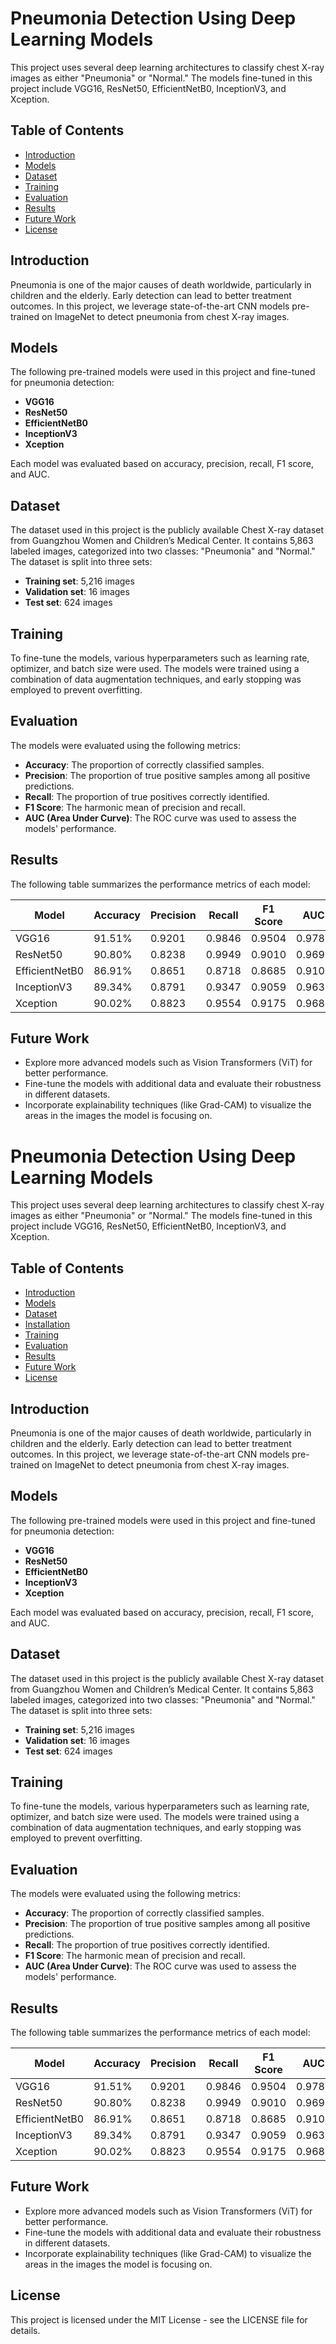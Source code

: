 # Pneumonia Detection Using Deep Learning Models

This project uses several deep learning architectures to classify chest X-ray images as either "Pneumonia" or "Normal." The models fine-tuned in this project include VGG16, ResNet50, EfficientNetB0, InceptionV3, and Xception.

## Table of Contents
- [Introduction](#introduction)
- [Models](#models)
- [Dataset](#dataset)
- [Training](#training)
- [Evaluation](#evaluation)
- [Results](#results)
- [Future Work](#future-work)
- [License](#license)

## Introduction
Pneumonia is one of the major causes of death worldwide, particularly in children and the elderly. Early detection can lead to better treatment outcomes. In this project, we leverage state-of-the-art CNN models pre-trained on ImageNet to detect pneumonia from chest X-ray images.

## Models
The following pre-trained models were used in this project and fine-tuned for pneumonia detection:
- **VGG16**
- **ResNet50**
- **EfficientNetB0**
- **InceptionV3**
- **Xception**

Each model was evaluated based on accuracy, precision, recall, F1 score, and AUC.

## Dataset
The dataset used in this project is the publicly available Chest X-ray dataset from Guangzhou Women and Children’s Medical Center. It contains 5,863 labeled images, categorized into two classes: "Pneumonia" and "Normal." The dataset is split into three sets:
- **Training set**: 5,216 images
- **Validation set**: 16 images
- **Test set**: 624 images

## Training
To fine-tune the models, various hyperparameters such as learning rate, optimizer, and batch size were used. The models were trained using a combination of data augmentation techniques, and early stopping was employed to prevent overfitting.

## Evaluation
The models were evaluated using the following metrics:
- **Accuracy**: The proportion of correctly classified samples.
- **Precision**: The proportion of true positive samples among all positive predictions.
- **Recall**: The proportion of true positives correctly identified.
- **F1 Score**: The harmonic mean of precision and recall.
- **AUC (Area Under Curve)**: The ROC curve was used to assess the models' performance.

## Results
The following table summarizes the performance metrics of each model:

| Model           | Accuracy | Precision | Recall  | F1 Score | AUC    |
|-----------------|----------|-----------|---------|----------|--------|
| VGG16           | 91.51%   | 0.9201    | 0.9846  | 0.9504   | 0.9788 |
| ResNet50        | 90.80%   | 0.8238    | 0.9949  | 0.9010   | 0.9697 |
| EfficientNetB0  | 86.91%   | 0.8651    | 0.8718  | 0.8685   | 0.9102 |
| InceptionV3     | 89.34%   | 0.8791    | 0.9347  | 0.9059   | 0.9635 |
| Xception        | 90.02%   | 0.8823    | 0.9554  | 0.9175   | 0.9685 |

## Future Work
- Explore more advanced models such as Vision Transformers (ViT) for better performance.
- Fine-tune the models with additional data and evaluate their robustness in different datasets.
- Incorporate explainability techniques (like Grad-CAM) to visualize the areas in the images the model is focusing on.

# Pneumonia Detection Using Deep Learning Models

This project uses several deep learning architectures to classify chest X-ray images as either "Pneumonia" or "Normal." The models fine-tuned in this project include VGG16, ResNet50, EfficientNetB0, InceptionV3, and Xception.

## Table of Contents
- [Introduction](#introduction)
- [Models](#models)
- [Dataset](#dataset)
- [Installation](#installation)
- [Training](#training)
- [Evaluation](#evaluation)
- [Results](#results)
- [Future Work](#future-work)
- [License](#license)

## Introduction
Pneumonia is one of the major causes of death worldwide, particularly in children and the elderly. Early detection can lead to better treatment outcomes. In this project, we leverage state-of-the-art CNN models pre-trained on ImageNet to detect pneumonia from chest X-ray images.

## Models
The following pre-trained models were used in this project and fine-tuned for pneumonia detection:
- **VGG16**
- **ResNet50**
- **EfficientNetB0**
- **InceptionV3**
- **Xception**

Each model was evaluated based on accuracy, precision, recall, F1 score, and AUC.

## Dataset
The dataset used in this project is the publicly available Chest X-ray dataset from Guangzhou Women and Children’s Medical Center. It contains 5,863 labeled images, categorized into two classes: "Pneumonia" and "Normal." The dataset is split into three sets:
- **Training set**: 5,216 images
- **Validation set**: 16 images
- **Test set**: 624 images

## Training
To fine-tune the models, various hyperparameters such as learning rate, optimizer, and batch size were used. The models were trained using a combination of data augmentation techniques, and early stopping was employed to prevent overfitting.

## Evaluation
The models were evaluated using the following metrics:
- **Accuracy**: The proportion of correctly classified samples.
- **Precision**: The proportion of true positive samples among all positive predictions.
- **Recall**: The proportion of true positives correctly identified.
- **F1 Score**: The harmonic mean of precision and recall.
- **AUC (Area Under Curve)**: The ROC curve was used to assess the models' performance.

## Results
The following table summarizes the performance metrics of each model:

| Model           | Accuracy | Precision | Recall  | F1 Score | AUC    |
|-----------------|----------|-----------|---------|----------|--------|
| VGG16           | 91.51%   | 0.9201    | 0.9846  | 0.9504   | 0.9788 |
| ResNet50        | 90.80%   | 0.8238    | 0.9949  | 0.9010   | 0.9697 |
| EfficientNetB0  | 86.91%   | 0.8651    | 0.8718  | 0.8685   | 0.9102 |
| InceptionV3     | 89.34%   | 0.8791    | 0.9347  | 0.9059   | 0.9635 |
| Xception        | 90.02%   | 0.8823    | 0.9554  | 0.9175   | 0.9685 |

## Future Work
- Explore more advanced models such as Vision Transformers (ViT) for better performance.
- Fine-tune the models with additional data and evaluate their robustness in different datasets.
- Incorporate explainability techniques (like Grad-CAM) to visualize the areas in the images the model is focusing on.

## License
This project is licensed under the MIT License - see the LICENSE file for details.

